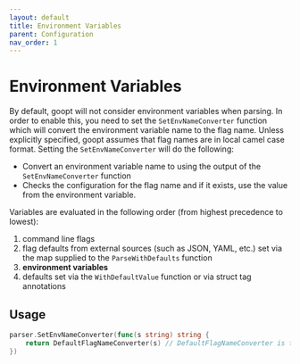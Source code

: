 ```yaml
---
layout: default
title: Environment Variables
parent: Configuration
nav_order: 1
---
```


# Environment Variables

By default, goopt will not consider environment variables when parsing. In order to enable this, you need to set the `SetEnvNameConverter` function which will convert the environment variable name to the flag name.
Unless explicitly specified, goopt assumes that flag names are in local camel case format. Setting the `SetEnvNameConverter` will do the following:
- Convert an environment variable name to using the output of the `SetEnvNameConverter` function 
- Checks the configuration for the flag name and if it exists, use the value from the environment variable.

Variables are evaluated in the following order (from highest precedence to lowest):
1. command line flags
2. flag defaults from external sources (such as JSON, YAML, etc.) set via the map supplied to the `ParseWithDefaults` function
3. **environment variables**
4. defaults set via the `WithDefaultValue` function or via struct tag annotations



## Usage

```go
parser.SetEnvNameConverter(func(s string) string {
    return DefaultFlagNameConverter(s) // DefaultFlagNameConverter is the default implementation and converts ENV var names to lowerCamelCase
})
```

